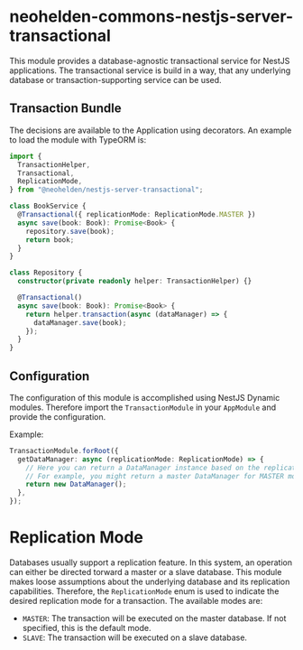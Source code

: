 # neohelden-commons-nestjs-server-transactional

This module provides a database-agnostic transactional service for NestJS applications.
The transactional service is build in a way, that any underlying database or transaction-supporting service can be used.

## Transaction Bundle

The decisions are available to the Application using decorators.
An example to load the module with TypeORM is:

```typescript
import {
  TransactionHelper,
  Transactional,
  ReplicationMode,
} from "@neohelden/nestjs-server-transactional";

class BookService {
  @Transactional({ replicationMode: ReplicationMode.MASTER })
  async save(book: Book): Promise<Book> {
    repository.save(book);
    return book;
  }
}

class Repository {
  constructor(private readonly helper: TransactionHelper) {}

  @Transactional()
  async save(book: Book): Promise<Book> {
    return helper.transaction(async (dataManager) => {
      dataManager.save(book);
    });
  }
}
```

## Configuration

The configuration of this module is accomplished using NestJS Dynamic modules.
Therefore import the `TransactionModule` in your `AppModule` and provide the configuration.

Example:

```typescript
TransactionModule.forRoot({
  getDataManager: async (replicationMode: ReplicationMode) => {
    // Here you can return a DataManager instance based on the replication mode
    // For example, you might return a master DataManager for MASTER mode
    return new DataManager();
  },
});
```

# Replication Mode

Databases usually support a replication feature. In this system, an operation can either be directed torward a master or a slave database.
This module makes loose assumptions about the underlying database and its replication capabilities.
Therefore, the `ReplicationMode` enum is used to indicate the desired replication mode for a transaction.
The available modes are:

- `MASTER`: The transaction will be executed on the master database. If not specified, this is the default mode.
- `SLAVE`: The transaction will be executed on a slave database.
